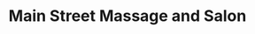 ---
title: "Main Street Massage and Salon"
url: /blytheville/main-street-massage-and-salon/
shop: hairdresser
---